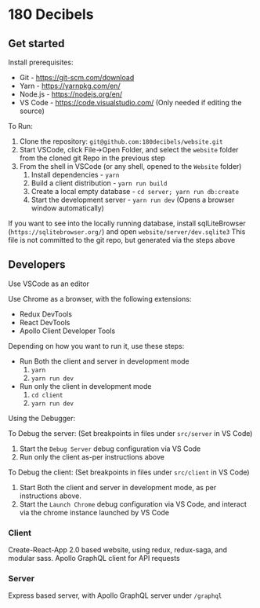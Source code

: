 # 180 Decibels

## Get started

Install prerequisites:

- Git - https://git-scm.com/download
- Yarn - https://yarnpkg.com/en/
- Node.js - https://nodejs.org/en/
- VS Code - https://code.visualstudio.com/  (Only needed if editing the source)

To Run:

1. Clone the repository: `git@github.com:180decibels/website.git`
1. Start VSCode, click File->Open Folder, and select the `website` folder from the cloned git Repo in the previous step
1. From the shell in VSCode (or any shell, opened to the `Website` folder)
   1. Install dependencies - `yarn`
   1. Build a client distribution - `yarn run build`
   1. Create a local empty database - `cd server; yarn run db:create`
   1. Start the development server - `yarn run dev` (Opens a browser window automatically)

If you want to see into the locally running database, install sqlLiteBrowser (`https://sqlitebrowser.org/`) and open `website/server/dev.sqlite3`  This file is not committed to the git repo, but generated via the steps above

## Developers

Use VSCode as an editor

Use Chrome as a browser, with the following extensions:

- Redux DevTools
- React DevTools
- Apollo Client Developer Tools

Depending on how you want to run it, use these steps:

- Run Both the client and server in development mode
  1. `yarn`
  1. `yarn run dev`
- Run only the client in development mode
  1. `cd client`
  1. `yarn run dev`

Using the Debugger:

To Debug the server:  (Set breakpoints in files under `src/server` in VS Code)

  1. Start the `Debug Server` debug configuration via VS Code
  1. Run only the client as-per instructions above

To Debug the client:  (Set breakpoints in files under `src/client` in VS Code)

  1. Start Both the client and server in development mode, as per instructions above.
  1. Start the `Launch Chrome` debug configuration via VS Code, and interact via the chrome instance launched by VS Code

### Client

Create-React-App 2.0 based website, using redux, redux-saga, and modular sass.  Apollo GraphQL client for API requests

### Server

Express based server, with Apollo GraphQL server under `/graphql`

